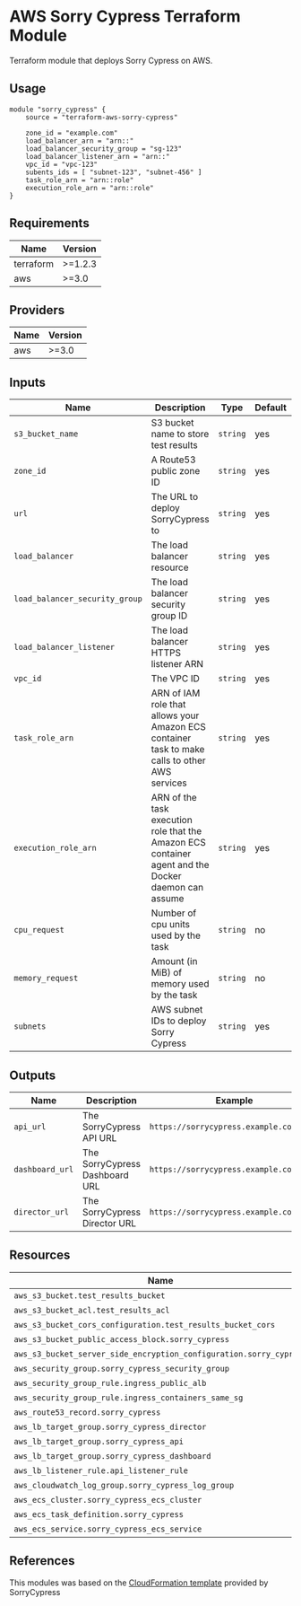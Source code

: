 # AWS Sorry Cypress Terraform Module

Terraform module that deploys Sorry Cypress on AWS.

## Usage

```hcl
module "sorry_cypress" {
    source = "terraform-aws-sorry-cypress"

    zone_id = "example.com"
    load_balancer_arn = "arn::"
    load_balancer_security_group = "sg-123"
    load_balancer_listener_arn = "arn::"
    vpc_id = "vpc-123"
    subents_ids = [ "subnet-123", "subnet-456" ]
    task_role_arn = "arn::role"
    execution_role_arn = "arn::role"
}
```

## Requirements
|Name|Version|
|----|-------|
|terraform|>=1.2.3|
|aws|>=3.0|

## Providers
|Name|Version|
|----|-------|
|aws|>=3.0|

## Inputs

|Name|Description|Type|Default|Required|
|----|-----------|----|-------|--------|
|`s3_bucket_name`|S3 bucket name to store test results|`string`|yes|
|`zone_id`|A Route53 public zone ID|`string`|yes|
|`url`|The URL to deploy SorryCypress to|`string`|yes|
|`load_balancer`|The load balancer resource|`string`|yes|
|`load_balancer_security_group`|The load balancer security group ID|`string`|yes|
|`load_balancer_listener`|The load balancer HTTPS listener ARN|`string`|yes|
|`vpc_id`|The VPC ID|`string`|yes|
|`task_role_arn`|ARN of IAM role that allows your Amazon ECS container task to make calls to other AWS services|`string`|yes|
|`execution_role_arn`|ARN of the task execution role that the Amazon ECS container agent and the Docker daemon can assume|`string`|yes|
|`cpu_request`|Number of cpu units used by the task|`string`|no|
|`memory_request`|Amount (in MiB) of memory used by the task|`string`|no|
|`subnets`|AWS subnet IDs to deploy Sorry Cypress|`string`|yes|

## Outputs
|Name|Description|Example|
|----|-----------|-------|
|`api_url`|The SorryCypress API URL|`https://sorrycypress.example.com/api`|
|`dashboard_url`|The SorryCypress Dashboard URL|`https://sorrycypress.example.com`|
|`director_url`|The SorryCypress Director URL|`https://sorrycypress.example.com:1234`|

## Resources

|Name|Type|
|----|----|
|`aws_s3_bucket.test_results_bucket`| resource |
|`aws_s3_bucket_acl.test_results_acl`| resource |
|`aws_s3_bucket_cors_configuration.test_results_bucket_cors`| resource |
|`aws_s3_bucket_public_access_block.sorry_cypress`| resource |
|`aws_s3_bucket_server_side_encryption_configuration.sorry_cypress`| resource |
|`aws_security_group.sorry_cypress_security_group`| resource |
|`aws_security_group_rule.ingress_public_alb`| resource |
|`aws_security_group_rule.ingress_containers_same_sg`| resource |
|`aws_route53_record.sorry_cypress`| resource |
|`aws_lb_target_group.sorry_cypress_director`| resource |
|`aws_lb_target_group.sorry_cypress_api`| resource |
|`aws_lb_target_group.sorry_cypress_dashboard`| resource |
|`aws_lb_listener_rule.api_listener_rule`| resource |
|`aws_cloudwatch_log_group.sorry_cypress_log_group`| resource |
|`aws_ecs_cluster.sorry_cypress_ecs_cluster`| resource |
|`aws_ecs_task_definition.sorry_cypress`| resource |
|`aws_ecs_service.sorry_cypress_ecs_service`| resource |

## References

This modules was based on the [CloudFormation template](https://github.com/sorry-cypress/sorry-cypress/blob/master/cloudformation/sorry-cypress.yml) provided by SorryCypress